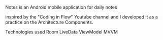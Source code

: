 Notes is an Android mobile application for daily notes

inspired by the "Coding in Flow" Youtube channel and I developed it as a practice on the Architecture Components.

Technologies used
  Room
  LiveData
  ViewModel
  MVVM 
  
